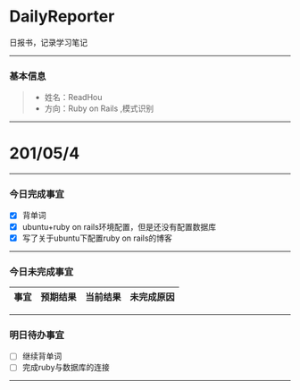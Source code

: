 ﻿# DailyReporter
日报书，记录学习笔记



-------


### 基本信息
> * 姓名：ReadHou
> * 方向：Ruby on Rails ,模式识别

-------


# 201/05/4

-------

### 今日完成事宜
- [x]  背单词
- [x]  ubuntu+ruby on rails环境配置，但是还没有配置数据库
- [x]  写了关于ubuntu下配置ruby on rails的博客

-----
### 今日未完成事宜


| 事宜     |预期结果| 当前结果  | 未完成原因   | 
| --------   | -----:  | -----:  | :----:  |


------
### 明日待办事宜
- [ ] 继续背单词
- [ ] 完成ruby与数据库的连接

-------
